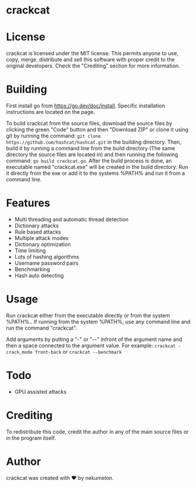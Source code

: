 # crackcat
# License
crackcat is licensed under the MIT license. This permits anyone to use, copy, merge, distribute and sell this software with proper credit to the original developers. Check the "Crediting" section for more information.

# Building
First install go from https://go.dev/doc/install. Specific installation instructions are located on the page.

To build crackcat from the source files, download the source files by clicking the green "Code" button and then "Download ZIP" or clone it using git by running the command: `git clone https://github.com/hashcat/hashcat.git` in the building directory. Then, build it by running a command line from the build directory (The same directory the source files are located in) and then running the following command: `go build crackcat.go`. After the build process is done, an executable named "crackcat.exe" will be created in the build directory. Run it directly from the exe or add it to the systems %PATH% and run it from a command line.

# Features
* Multi threading and automatic thread detection
* Dictionary attacks
* Rule based attacks
* Multiple attack modes
* Dictionary optimization
* Time limiting
* Lots of hashing algorithms
* Username password pairs
* Benchmarking
* Hash auto detecting

# Usage
Run crackcat either from the executable directly or from the system %PATH%.. If running from the system %PATH%, use any command line and run the command "crackcat".

Add arguments by putting a "-" or "--" infront of the argument name and then a space connected to the argument value. For example: `crackcat -crack_mode front-back` or `crackcat --benchmark`
  
# Todo
* GPU assisted attacks

# Crediting
To redistribute this code, credit the author in any of the main source files or in the program itself.

# Author
crackcat was created with ❤ by nekumelon.